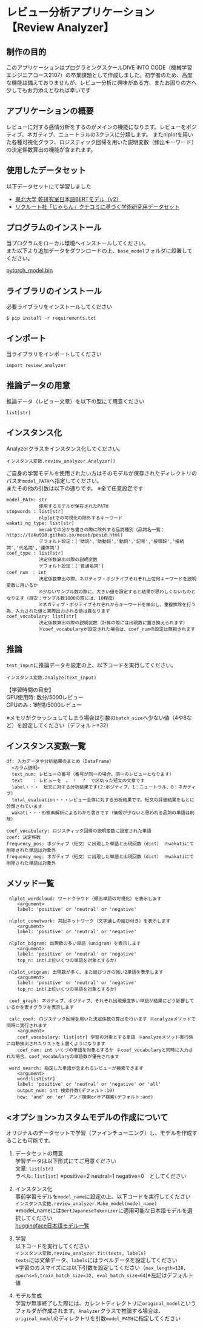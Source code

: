 # レビュー分析アプリケーション【Review Analyzer】

## 制作の目的
このアプリケーションはプログラミングスクールDIVE INTO CODE（機械学習エンジニアコース2107）の卒業課題として作成しました。初学者のため、高度な機能は備えておりませんが、レビュー分析に興味がある方、またお困りの方へ少しでもお力添えとなれば幸いです  

## アプリケーションの概要
レビューに対する感情分析をするのがメインの機能になります。レビューをポジティブ、ネガティブ、ニュートラルの3クラスに分類します。
またnlplotを用いた各種可視化グラフ、ロジスティック回帰を用いた説明変数（頻出キーワード）の決定係数算出の機能が含まれます。

## 使用したデータセット
以下データセットにて学習しました

- [東北大学 乾研究室日本語BERTモデル（v2）]
- [リクルート社「じゃらん」クチコミに基づく学術研究用データセット]

[東北大学 乾研究室日本語BERTモデル（v2）]: https://huggingface.co/cl-tohoku/bert-base-japanese-v2
[リクルート社「じゃらん」クチコミに基づく学術研究用データセット]:  https://github.com/megagonlabs/jrte-corpus


## プログラムのインストール
当プログラムをローカル環境へインストールしてください。  
また以下より追加データをダウンロードの上、`base_model`フォルダに設置してください。  
  
[pytorch_model.bin]

[pytorch_model.bin]: https://drive.google.com/file/d/1MuHOvyAHhka8cVGeKSQC-KzPOFhwDe1Y/view?usp=sharing

## ライブラリのインストール
必要ライブラリをインストールしてください  
  
`$ pip install -r requirements.txt`

## インポート
当ライブラリをインポートしてください  
  
`import review_analyzer`

## 推論データの用意
推論データ（レビュー文章）を以下の型にて用意ください　　

`list[str]`

## インスタンス化
Analyzerクラスをインスタンス化してください。

`インスタンス変数.review_analyzer.Analyzer()`  

ご自身の学習モデルを使用されたい方はそのモデルが保存されたディレクトリのパスを`model_PATH`へ指定してください。  
またその他の引数は以下の通りです。 ※全て任意設定です

    model_PATH: str
                使用するモデルが保存されたPATH
    stopwords : list[str]
                nlplotでの可視化の除外するキーワード
    wakati_ng_type: list[str]
                mecabでの分かち書きの際に除外する品詞種別（品詞名一覧：https://taku910.github.io/mecab/posid.html)
                デフォルト設定：['助詞','助動詞','動詞','記号','接頭辞','接続詞','代名詞','連体詞']
    coef_type : list[str]
                決定係数算出の際の説明変数
                デフォルト設定：['普通名詞']
    coef_num　: int
                決定係数算出の際、ネガティブ・ポジテイブそれぞれ上位何キーワードを説明変数に用いるか
                ※少ないサンプル数の際に、大きい値を設定すると結果が思わしくないものとなります（目安：サンプル数1000の際には、10程度）
                ※ネガティブ・ポジテイブそれぞれからキーワードを抽出し、重複排除を行う為、入力された値と実際出力される値は異なります
    coef_vocabulary: list[str]
                決定係数算出の際の説明変数（計算の際には出現数に置き換えられます）
                ※coef_vocabularyが設定された場合は、coef_numの設定は無視されます


## 推論
`text_input`に推論データを設定の上、以下コードを実行してください。

`インスタンス変数.analyze(text_input)`  

【学習時間の目安】  
GPU使用時: 数分/5000レビュー  
CPUのみ  : 1時間/5000レビュー  

※メモリがクラッシュしてしまう場合は引数の`batch_size`へ少ない値（4や8など）を設定してください（デフォルト=32）

## インスタンス変数一覧

    df: 入力データや分析結果のまとめ（DataFrame）
      <カラム説明>
      text_num: レビューの番号（番号が同一の場合、同一のレビューとなります）
      text    : レビューを　。　！　？　で区切った短文の文章です
      label・・・　短文に対する分析結果です(2:ポジティブ、1：ニュートラル、0：ネガティブ）
      total_evaluation・・・レビュー全体に対する分析結果です。短文の評価結果をもとに分類されています
      wakati・・・形態素解析によるわかち書きです（情報が少ないと思われる品詞の単語は削除）
      
    coef_vocabulary: ロジスティック回帰の説明変数に設定された単語
    coef: 決定係数
    frequency_pos: ポジティブ（短文）に出現した単語と出現回数（dict） ※wakatiにて削除された単語は対象外
    frequency_neg: ネガティブ（短文）に出現した単語と出現回数（dict） ※wakatiにて削除された単語は対象外

 ## メソッド一覧
     nlplot_wordcloud: ワードクラウド（頻出単語の可視化）を表示します
        <argument>
        label: 'positive' or 'neutral' or 'negative'
        
     nlplot_conetwork: 共起ネットワーク（文字通しの結び付き）を表示します
        <argument>
        label: 'positive' or 'neutral' or 'negative'
        
     nlplot_bigram: 出現数の多い単語（unigram）を表示します
        <argument>
        label: 'positive' or 'neutral' or 'negative'
        top_n: int(上位いくつの単語を対象とするか）
        
     nlplot_unigram: 出現数が多く、また結びつきの強い2単語を表示します
        <argument>
        label: 'positive' or 'neutral' or 'negative'
        top_n: int(上位いくつの単語を対象とするか）
        
     coef_graph: ネガティブ、ポジティブ、それぞれ出現頻度多い単語が結果にどう影響しているかを表すグラフを表示します
     
     calc_coef: ロジステック回帰を用いた決定係数の算出を行います ※analyzeメソッドで同時に実行されます
        <argument>
        coef_vocabulary: list[str] 学習の対象とする単語 ※analyzeメソッド実行時に自動抽出されたリストを上書くようになります
        coef_num: int いくつの単語を対象とするか ※coef_vocabularyと同時に入力された場合、coef_vocabularyの単語数が優先されます
        
     word_search: 指定した単語が含まれるレビューが検索できます
        <argument>
        word:list[str]
        label: 'positive' or 'neutral' or 'negative' or 'all'
        output_num: int 検索件数(デフォルト:10)
        how: 'and' or 'or' アンド検索orオア検索(デフォルト:and)

## <オプション>カスタムモデルの作成について
オリジナルのデータセットで学習（ファインチューニング）し、モデルを作成することも可能です。

1. データセットの用意  
学習データは以下形式にてご用意ください  
文章: `list[str]`  
ラベル: `list[int]` ※positive=2 neutral=1 negative=0　としてください  

2. インスタンス化  
事前学習モデルを`model_name`に設定の上、以下コードを実行してください  
`インスタンス変数.review_analyzer.Make_model(model_name)`  
※model_nameには`BertJapaneseTokenizer`に適用可能な日本語モデルを選択してください  
[huggingface日本語モデル一覧]

[huggingface日本語モデル一覧]: https://huggingface.co/models?language=ja

3. 学習  
以下コードを実行してください  
`インスタンス変数.review_analyzer.fit(texts, labels)`  
`texts`には文章データ、`labels`にはラベルデータを設定してください  
※学習のカスマイズには以下引数を設定してください（`max_length=128, epochs=5,train_batch_size=32, eval_batch_size=64`)※左記はデフォルト値

4. モデル生成  
学習が無事終了した際には、カレントディレクトリに`original_model`というフォルダが作成されます。`Analyzer`クラスで推論する場合は、`original_model`のディレクトリを引数`model_PATH`に指定してください





